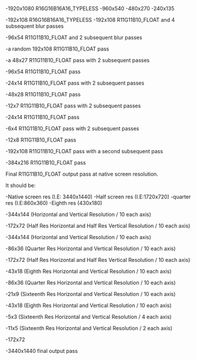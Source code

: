 -1920x1080 R16G16B16A16_TYPELESS
-960x540
-480x270
-240x135

-192x108 R16G16B16A16_TYPELESS
-192x108 R11G11B10_FLOAT and 4 subsequent blur passes

-96x54 R11G11B10_FLOAT and 2 subsequent blur passes

-a random 192x108 R11G11B10_FLOAT pass

-a 48x27 R11G11B10_FLOAT pass with 2 subsequent passes

-96x54 R11G11B10_FLOAT pass

-24x14 R11G11B10_FLOAT pass with 2 subsequent passes

-48x28 R11G11B10_FLOAT pass

-12x7 R11G11B10_FLOAT pass with 2 subsequent passes

-24x14 R11G11B10_FLOAT pass

-6x4 R11G11B10_FLOAT pass with 2 subsequent passes

-12x8 R11G11B10_FLOAT pass

-192x108 R11G11B10_FLOAT pass with a second subsequent pass

-384x216 R11G11B10_FLOAT pass

Final R11G11B10_FLOAT output pass at native screen resolution.


It should be:

-Native screen res (I.E: 3440x1440)
-Half screen res (I.E:1720x720)
-quarter res (I.E:860x360)
-Eighth res (430x180)

-344x144 (Horizontal and Vertical Resolution / 10 each axis)

-172x72 (Half Res Horizontal and Half Res Vertical Resolution / 10 each axis)

-344x144 (Horizontal and Vertical Resolution / 10 each axis)

-86x36 (Quarter Res Horizontal and Vertical Resolution / 10 each axis)

-172x72 (Half Res Horizontal and Half Res Vertical Resolution / 10 each axis)

-43x18 (Eighth Res Horizontal and Vertical Resolution / 10 each axis)

-86x36 (Quarter Res Horizontal and Vertical Resolution / 10 each axis)

-21x9 (Sixteenth Res Horizontal and Vertical Resolution / 10 each axis)

-43x18 (Eighth Res Horizontal and Vertical Resolution / 10 each axis)

-5x3 (Sixteenth Res Horizontal and Vertical Resolution / 4 each axis)

-11x5 (Sixteenth Res Horizontal and Vertical Resolution / 2 each axis)

-172x72

-3440x1440 final output pass
